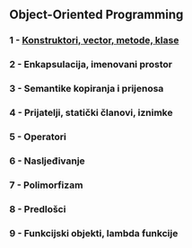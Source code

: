 
## Object-Oriented Programming 
### 1 - [Konstruktori, vector, metode, klase](https://github.com/MDBossss/tvz-cpp/tree/main/vj-01)
### 2 - Enkapsulacija, imenovani prostor
### 3 - Semantike kopiranja i prijenosa
### 4 - Prijatelji, statički članovi, iznimke
### 5 - Operatori
### 6 - Nasljeđivanje
### 7 - Polimorfizam
### 8 - Predlošci
### 9 - Funkcijski objekti, lambda funkcije
